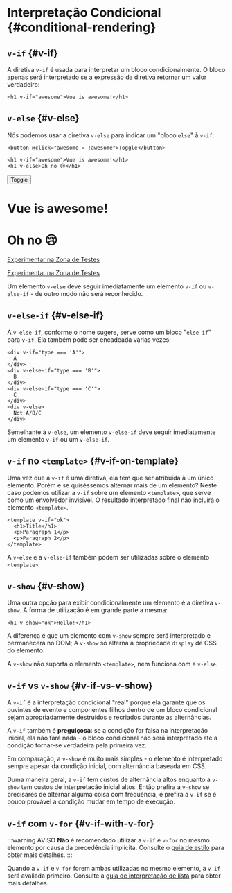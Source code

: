 # Interpretação Condicional {#conditional-rendering}

<div class="options-api">
  <VueSchoolLink href="https://vueschool.io/lessons/conditional-rendering-in-vue-3" title="Aula Gratuita de Interpretação Condicional da Vue.js"/>
</div>

<div class="composition-api">
  <VueSchoolLink href="https://vueschool.io/lessons/vue-fundamentals-capi-conditionals-in-vue" title="Aula Gratuita de Interpretação Condicional da Vue.js"/>
</div>

<script setup>
import { ref } from 'vue'
const awesome = ref(true)
</script>

## `v-if` {#v-if}

A diretiva `v-if` é usada para interpretar um bloco condicionalmente. O bloco apenas será interpretado se a expressão da diretiva retornar um valor verdadeiro:

```vue-html
<h1 v-if="awesome">Vue is awesome!</h1>
```

## `v-else` {#v-else}

Nós podemos usar a diretiva `v-else` para indicar um "bloco `else`" à `v-if`:

```vue-html
<button @click="awesome = !awesome">Toggle</button>

<h1 v-if="awesome">Vue is awesome!</h1>
<h1 v-else>Oh no 😢</h1>
```

<div class="demo">
  <button @click="awesome = !awesome">Toggle</button>
  <h1 v-if="awesome">Vue is awesome!</h1>
  <h1 v-else>Oh no 😢</h1>
</div>

<div class="composition-api">

[Experimentar na Zona de Testes](https://play.vuejs.org/#eNpFjkEOgjAQRa8ydIMulLA1hegJ3LnqBskAjdA27RQXhHu4M/GEHsEiKLv5mfdf/sBOxux7j+zAuCutNAQOyZtcKNkZbQkGsFjBCJXVHcQBjYUSqtTKERR3dLpDyCZmQ9bjViiezKKgCIGwM21BGBIAv3oireBYtrK8ZYKtgmg5BctJ13WLPJnhr0YQb1Lod7JaS4G8eATpfjMinjTphC8wtg7zcwNKw/v5eC1fnvwnsfEDwaha7w==)

</div>
<div class="options-api">

[Experimentar na Zona de Testes](https://play.vuejs.org/#eNpFjj0OwjAMha9iMsEAFWuVVnACNqYsoXV/RJpEqVOQqt6DDYkTcgRSWoplWX7y56fXs6O1u84jixlvM1dbSoXGuzWOIMdCekXQCw2QS5LrzbQLckje6VEJglDyhq1pMAZyHidkGG9hhObRYh0EYWOVJAwKgF88kdFwyFSdXRPBZidIYDWvgqVkylIhjyb4ayOIV3votnXxfwrk2SPU7S/PikfVfsRnGFWL6akCbeD9fLzmK4+WSGz4AA5dYQY=)

</div>

Um elemento `v-else` deve seguir imediatamente um elemento `v-if` ou `v-else-if` - de outro modo não será reconhecido.

## `v-else-if` {#v-else-if}

A `v-else-if`, conforme o nome sugere, serve como um bloco "`else if`" para `v-if`. Ela também pode ser encadeada várias vezes:

```vue-html
<div v-if="type === 'A'">
  A
</div>
<div v-else-if="type === 'B'">
  B
</div>
<div v-else-if="type === 'C'">
  C
</div>
<div v-else>
  Not A/B/C
</div>
```

Semelhante à `v-else`, um elemento `v-else-if` deve seguir imediatamente um elemento `v-if` ou um `v-else-if`.

## `v-if` no `<template>` {#v-if-on-template}

Uma vez que a `v-if` é uma diretiva, ela tem que ser atribuída à um único elemento. Porém e se quiséssemos alternar mais de um elemento? Neste caso podemos utilizar a `v-if` sobre um elemento `<template>`, que serve como um envolvedor invisível. O resultado interpretado final não incluirá o elemento `<template>`.

```vue-html
<template v-if="ok">
  <h1>Title</h1>
  <p>Paragraph 1</p>
  <p>Paragraph 2</p>
</template>
```

A `v-else` e a `v-else-if` também podem ser utilizadas sobre o elemento `<template>`.

## `v-show` {#v-show}

Uma outra opção para exibir condicionalmente um elemento é a diretiva `v-show`. A forma de utilização é em grande parte a mesma:

```vue-html
<h1 v-show="ok">Hello!</h1>
```

A diferença é que um elemento com `v-show` sempre será interpretado e permanecerá no DOM; A `v-show` só alterna a propriedade `display` de CSS do elemento.

A `v-show` não suporta o elemento `<template>`, nem funciona com a `v-else`.

## `v-if` vs `v-show` {#v-if-vs-v-show}

A `v-if` é a interpretação condicional "real" porque ela garante que os ouvintes de evento e componentes filhos dentro de um bloco condicional sejam apropriadamente destruídos e recriados durante as alternâncias.

A `v-if` também é **preguiçosa**: se a condição for falsa na interpretação inicial, ela não fará nada - o bloco condicional não será interpretado até a condição tornar-se verdadeira pela primeira vez.

Em comparação, a `v-show` é muito mais simples - o elemento é interpretado sempre apesar da condição inicial, com alternância baseada em CSS.

Duma maneira geral, a `v-if` tem custos de alternância altos enquanto a `v-show` tem custos de interpretação inicial altos. Então prefira a `v-show` se precisares de alternar alguma coisa com frequência, e prefira a `v-if` se é pouco provável a condição mudar em tempo de execução.

## `v-if` com `v-for` {#v-if-with-v-for}

:::warning AVISO
**Não** é recomendado utilizar a `v-if` e `v-for` no mesmo elemento por causa da precedência implícita. Consulte o [guia de estilo](/style-guide/rules-essential#avoid-v-if-with-v-for) para obter mais detalhes.
:::

Quando a `v-if` e `v-for` forem ambas utilizadas no mesmo elemento, a `v-if` será avaliada primeiro. Consulte a [guia de interpretação de lista](list#v-for-with-v-if) para obter mais detalhes.
